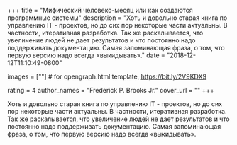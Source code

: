 
+++
title = "Мифический человеко-месяц или как создаются программные системы"
description = "Хоть и довольно старая книга по управлению IT - проектов, но до сих пор некоторые части актуальны. В частности, итеративная разработка. Так же раскалывается, что увеличение людей не дает результатов и что постоянно надо поддерживать документацию. Самая запоминающая фраза, о том, что первую версию надо всегда «выкидывать»."
date = "2018-12-12T11:10:49-0800"

images = [""]  # for opengraph.html template, https://bit.ly/2V9KDX9

rating = 4
author_names = "Frederick P. Brooks Jr."
cover_url = ""
+++

Хоть и довольно старая книга по управлению IT - проектов, но до сих пор некоторые части актуальны. В частности, итеративная разработка. Так же раскалывается, что увеличение людей не дает результатов и что постоянно надо поддерживать документацию. Самая запоминающая фраза, о том, что первую версию надо всегда «выкидывать».
